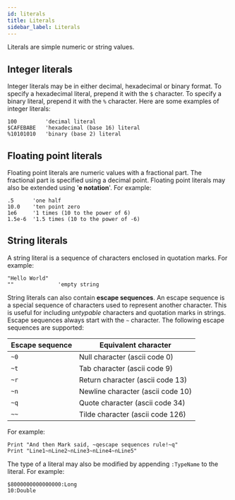 ```yaml
---
id: literals
title: Literals
sidebar_label: Literals
---
```


Literals are simple numeric or string values.

## Integer literals

Integer literals may be in either decimal, hexadecimal or binary format. To specify a hexadecimal literal, prepend it
with the `$` character. To specify a binary literal, prepend it with the `%` character. Here are some examples of
integer literals:

```blitzmax
100         'decimal literal
$CAFEBABE   'hexadecimal (base 16) literal
%10101010   'binary (base 2) literal
```
## Floating point literals

Floating point literals are numeric values with a fractional part. The fractional part is specified using a decimal
point. Floating point literals may also be extended using '**e notation**'. For example:

```blitzmax
.5      'one half
10.0    'ten point zero
1e6     '1 times (10 to the power of 6)
1.5e-6  '1.5 times (10 to the power of -6)
```
## String literals

A string literal is a sequence of characters enclosed in quotation marks. For example:

```blitzmax
"Hello World"
""              'empty string
```

String literals can also contain **escape sequences**. An escape sequence is a special sequence of characters used to
represent another character. This is useful for including *untypable* characters and quotation marks in strings. Escape
sequences always start with the `~` character. The following escape sequences are supported:

| Escape sequence  | Equivalent character  |
|---|---|
| `~0`  | Null character (ascii code 0)  |
| `~t`  | Tab character (ascii code 9)  |
| `~r`  | Return character (ascii code 13)  |
| `~n`  | Newline character (ascii code 10)  |
| `~q`  | Quote character (ascii code 34)  |
| `~~`  | Tilde character (ascii code 126)  |

For example:

```blitzmax
Print "And then Mark said, ~qescape sequences rule!~q"
Print "Line1~nLine2~nLine3~nLine4~nLine5"
```
The type of a literal may also be modified by appending `:TypeName` to the literal. For example:

```blitzmax
$8000000000000000:Long
10:Double
```
